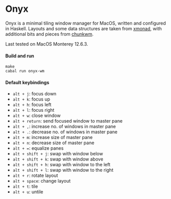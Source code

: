 # Onyx

Onyx is a minimal tiling window manager for MacOS, written and configured in Haskell. Layouts and some data structures are taken from [xmonad](), with additional bits and pieces from [chunkwm](https://github.com/saforem2/chunkwm).

Last tested on MacOS Monterey 12.6.3.

#### Build and run

    make
    cabal run onyx-wm

#### Default keybindings

* `alt + j`: focus down
* `alt + k`: focus up
* `alt + h`: focus left
* `alt + l`: focus right
* `alt + w`: close window
* `alt + return`: send focused window to master pane
* `alt + ,`: increase no. of windows in master pane
* `alt + .`: decrease no. of windows in master pane
* `alt + m`: increase size of master pane
* `alt + n`: decrease size of master pane
* `alt + =`: equalize panes
* `alt + shift + j`: swap with window below
* `alt + shift + k`: swap with window above
* `alt + shift + h`: swap with window to the left
* `alt + shift + l`: swap with window to the right
* `alt + r`: rotate layout
* `alt + space`: change layout
* `alt + t`: tile
* `alt + u`: untile
